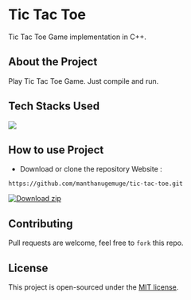 # Tic Tac Toe
Tic Tac Toe Game implementation in C++. 

## About the Project
Play Tic Tac Toe Game. Just compile and run.

## Tech Stacks Used
<a target="_blank" href="https://www.w3schools.com/cpp/default.asp"><img src="https://img.shields.io/badge/C%2B%2B-00599C?style=for-the-badge&logo=c%2B%2B&logoColor=white"></img></a>

## How to use Project
- Download or clone the repository Website : 
```
https://github.com/manthanugemuge/tic-tac-toe.git
```
[![Download zip](https://custom-icon-badges.herokuapp.com/badge/-Download-navy?style=for-the-badge&logo=download&logoColor=white "Download zip")]()

## Contributing
Pull requests are welcome, feel free to ```fork``` this repo.

## License
This project is open-sourced under the [MIT license]().
